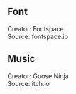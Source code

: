 ## Font
Creator: Fontspace<br>
Source: fontspace.io

## Music
Creator: Goose Ninja <br>
Source: itch.io